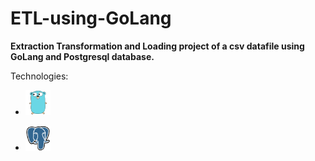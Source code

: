 # ETL-using-GoLang

**Extraction Transformation and Loading project of a csv datafile using GoLang and Postgresql database.**

Technologies:

- <a href="https://golang.org/" target="_blank"> <img src="https://github.com/devicons/devicon/blob/master/icons/go/go-original.svg" alt="GoLang" width="40" height="40"/>

- <a href="https://www.postgresql.org/" target="_blank"> <img src="https://github.com/devicons/devicon/blob/master/icons/postgresql/postgresql-original.svg" alt="Postgresql" width="40" height="40"/>



